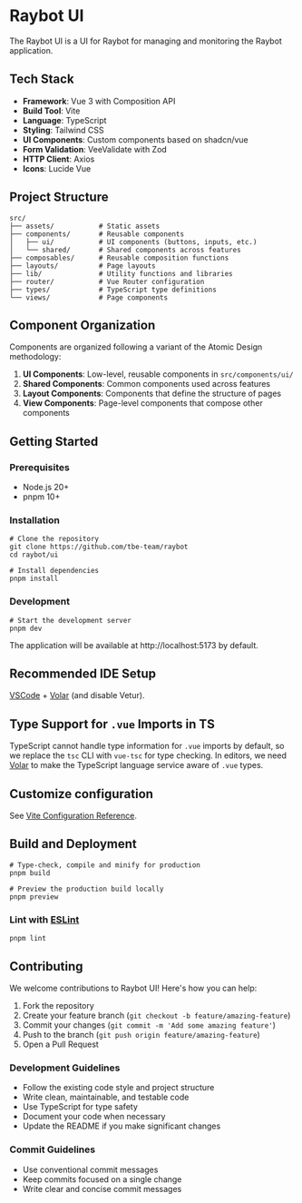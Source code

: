 # Raybot UI

The Raybot UI is a UI for Raybot for managing and monitoring the Raybot application.

## Tech Stack

- **Framework**: Vue 3 with Composition API
- **Build Tool**: Vite
- **Language**: TypeScript
- **Styling**: Tailwind CSS
- **UI Components**: Custom components based on shadcn/vue
- **Form Validation**: VeeValidate with Zod
- **HTTP Client**: Axios
- **Icons**: Lucide Vue

## Project Structure

```
src/
├── assets/           # Static assets
├── components/       # Reusable components
│   ├── ui/           # UI components (buttons, inputs, etc.)
│   └── shared/       # Shared components across features
├── composables/      # Reusable composition functions
├── layouts/          # Page layouts
├── lib/              # Utility functions and libraries
├── router/           # Vue Router configuration
├── types/            # TypeScript type definitions
└── views/            # Page components
```

## Component Organization

Components are organized following a variant of the Atomic Design methodology:

1. **UI Components**: Low-level, reusable components in `src/components/ui/`
2. **Shared Components**: Common components used across features
3. **Layout Components**: Components that define the structure of pages
4. **View Components**: Page-level components that compose other components

## Getting Started

### Prerequisites

- Node.js 20+
- pnpm 10+

### Installation

```
# Clone the repository
git clone https://github.com/tbe-team/raybot
cd raybot/ui

# Install dependencies
pnpm install
```

### Development

```
# Start the development server
pnpm dev
```

The application will be available at http://localhost:5173 by default.

## Recommended IDE Setup

[VSCode](https://code.visualstudio.com/) + [Volar](https://marketplace.visualstudio.com/items?itemName=Vue.volar) (and disable Vetur).

## Type Support for `.vue` Imports in TS

TypeScript cannot handle type information for `.vue` imports by default, so we replace the `tsc` CLI with `vue-tsc` for type checking. In editors, we need [Volar](https://marketplace.visualstudio.com/items?itemName=Vue.volar) to make the TypeScript language service aware of `.vue` types.

## Customize configuration

See [Vite Configuration Reference](https://vite.dev/config/).

## Build and Deployment

```
# Type-check, compile and minify for production
pnpm build

# Preview the production build locally
pnpm preview
```

### Lint with [ESLint](https://eslint.org/)

```
pnpm lint
```

## Contributing

We welcome contributions to Raybot UI! Here's how you can help:

1. Fork the repository
2. Create your feature branch (`git checkout -b feature/amazing-feature`)
3. Commit your changes (`git commit -m 'Add some amazing feature'`)
4. Push to the branch (`git push origin feature/amazing-feature`)
5. Open a Pull Request

### Development Guidelines

- Follow the existing code style and project structure
- Write clean, maintainable, and testable code
- Use TypeScript for type safety
- Document your code when necessary
- Update the README if you make significant changes

### Commit Guidelines

- Use conventional commit messages
- Keep commits focused on a single change
- Write clear and concise commit messages
